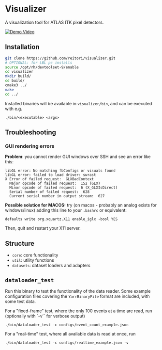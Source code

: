 # Visualizer

A visualization tool for ATLAS ITK pixel detectors.

[![Demo Video](https://img.youtube.com/vi/K4evDcjJaR0/0.jpg)](https://www.youtube.com/watch?v=K4evDcjJaR0)

## Installation

```bash
git clone https://github.com/reitori/visualizer.git
# OPTIONAL: for LBL pc installs
source /opt/rh/devtoolset-9/enable
cd visualizer
mkdir build/
cd build/
cmake3 ../
make
cd ../
```

Installed binaries will be available in `visualizer/bin`, and can be executed with e.g.
```
./bin/<executable> <args>
```

## Troubleshooting

### GUI rendering errors
**Problem**: you cannot render GUI windows over SSH and see an error like this:

```
libGL error: No matching fbConfigs or visuals found
libGL error: failed to load driver: swrast
X Error of failed request:  GLXBadContext
  Major opcode of failed request:  152 (GLX)
  Minor opcode of failed request:  6 (X_GLXIsDirect)
  Serial number of failed request:  628
  Current serial number in output stream:  627
```

**Possible solution for MACOS:**
try (on macos - probably an analog exists for windows/linux) adding this line to your `.bashrc` or equivalent:
```
defaults write org.xquartz.X11 enable_iglx -bool YES
```

Then, quit and restart your X11 server.


## Structure

- `core`: core functionality
- `util`: utility functions
- `datasets`: dataset loaders and adapters

## `dataloader_test`

Run this binary to test the functionality of the data reader. Some example configuration files covering the `YarrBinaryFile` format are included, with some test data. 

For a "fixed-frame" test, where the only 100 events at a time are read, run (optionally with `-v`` for verbose output)
```
./bin/dataloader_test -c configs/event_count_example.json
```

For a "real-time" test, where all available data is read at once, run
```
./bin/dataloader_test -c configs/realtime_example.json -v
```
